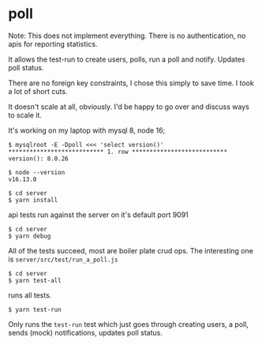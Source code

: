 # poll

Note: This does not implement everything. There is no authentication, no apis for reporting statistics.

It allows the test-run to create users, polls, run a poll and notify. Updates poll status.

There are no foreign key constraints, I chose this simply to save time. I took a lot of short cuts.

It doesn't scale at all, obviously. I'd be happy to go over and discuss ways to scale it.


It's working on my laptop with mysql 8, node 16;

```
$ mysqlroot -E -Dpoll <<< 'select version()'
*************************** 1. row ***************************
version(): 8.0.26

$ node --version
v16.13.0
```

```
$ cd server
$ yarn install
```

api tests run against the server on it's default port 9091

```
$ cd server
$ yarn debug
```

All of the tests succeed, most are boiler plate crud ops. The interesting one is `server/src/test/run_a_poll.js`

```
$ cd server
$ yarn test-all
```
runs all tests.

```
$ yarn test-run
```
Only runs the `test-run` test which just goes through creating users, a poll, sends (mock) notifications, updates poll status.
